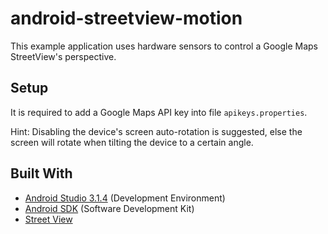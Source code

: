 # android-streetview-motion

This example application uses hardware sensors to control a Google Maps StreetView's perspective.

## Setup

It is required to add a Google Maps API key into file `apikeys.properties`.

Hint: Disabling the device's screen auto-rotation is suggested, else the screen will rotate when tilting the device to a certain angle.

## Built With
* [Android Studio 3.1.4](https://developer.android.com/studio/) (Development Environment)
* [Android SDK](https://developer.android.com/studio/releases/platforms) (Software Development Kit)
* [Street View](https://developers.google.com/maps/documentation/android-sdk/streetview)
